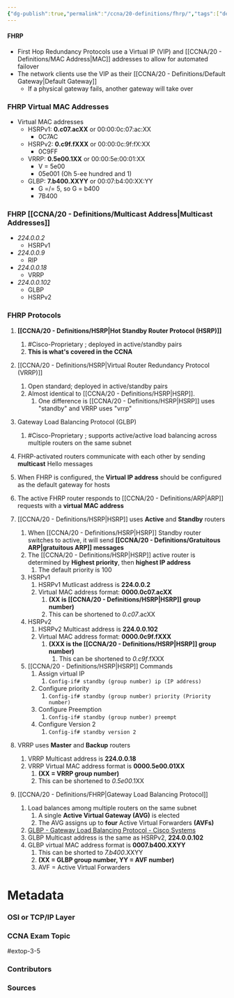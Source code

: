 ```yaml
---
{"dg-publish":true,"permalink":"/ccna/20-definitions/fhrp/","tags":["defs_ccna"],"created":"2023-11-05T10:55:11.000-08:00","updated":"2023-12-03T14:40:36.000-08:00"}
---
```


#### FHRP
- First Hop Redundancy Protocols use a Virtual IP (VIP) and [[CCNA/20 - Definitions/MAC Address\|MAC]] addresses to allow for automated failover
- The network clients use the VIP as their [[CCNA/20 - Definitions/Default Gateway\|Default Gateway]]
	- If a physical gateway fails, another gateway will take over

### FHRP Virtual MAC Addresses
- Virtual MAC addresses
	- HSRPv1: **0.c07.acXX** or 00:00:0c:07:ac:XX
		- 0C7AC
	- HSRPv2: **0.c9f.fXXX** or 00:00:0c:9f:fX:XX 
		- 0C9FF
	- VRRP: **0.5e00.1XX** or 00:00:5e:00:01:XX
		- V = 5e00
		- 05e001 (Oh 5-ee hundred and 1)
	- GLBP: **7.b400.XXYY** or 00:07:b4:00:XX:YY 
		- G =/= 5, so G = b400
		- 7B400

### FHRP [[CCNA/20 - Definitions/Multicast Address\|Multicast Addresses]]
- *224.0.0.2*
	- HSRPv1
- *224.0.0.9*
	- RIP
- *224.0.0.18*
	- VRRP
- *224.0.0.102*
	- GLBP
	- HSRPv2

### FHRP Protocols
1. **[[CCNA/20 - Definitions/HSRP\|Hot Standby Router Protocol (HSRP)]]**
	1. #Cisco-Proprietary ; deployed in active/standby pairs
	2. **This is what's covered in the CCNA**
2. [[CCNA/20 - Definitions/HSRP\|Virtual Router Redundancy Protocol (VRRP)]]
	1. Open standard; deployed in active/standby pairs
	2. Almost identical to [[CCNA/20 - Definitions/HSRP\|HSRP]].
		1. One difference is [[CCNA/20 - Definitions/HSRP\|HSRP]] uses "standby" and VRRP uses "vrrp"
3. Gateway Load Balancing Protocol (GLBP)
	1. #Cisco-Proprietary ; supports active/active load balancing across multiple routers on the same subnet

1. FHRP-activated routers communicate with each other by sending **multicast** Hello messages
2. When FHRP is configured, the **Virtual IP address** should be configured as the default gateway for hosts
3. The active FHRP router responds to [[CCNA/20 - Definitions/ARP\|ARP]] requests with a **virtual MAC address**
4. [[CCNA/20 - Definitions/HSRP\|HSRP]] uses **Active** and **Standby** routers
	1. When [[CCNA/20 - Definitions/HSRP\|HSRP]] Standby router switches to active, it will send **[[CCNA/20 - Definitions/Gratuitous ARP\|gratuitous ARP]] messages**
	2. The [[CCNA/20 - Definitions/HSRP\|HSRP]] active router is determined by **Highest priority**, then **highest IP address**
		1. The default priority is 100
	3. HSRPv1
		1. HSRPv1 Mutlicast address is **224.0.0.2**
		2. Virtual MAC address format: **0000.0c07.acXX**
			1. **(XX is [[CCNA/20 - Definitions/HSRP\|HSRP]] group number)**
			2. This can be shortened to *0.c07*.acXX
	4. HSRPv2
		1. HSRPv2 Multicast address is **224.0.0.102**
		2. Virtual MAC address format: **0000.0c9f.fXXX**
			1. **(XXX is the [[CCNA/20 - Definitions/HSRP\|HSRP]] group number)**
				1. This can be shortened to *0.c9f*.fXXX
	5. [[CCNA/20 - Definitions/HSRP\|HSRP]] Commands
		1. Assign virtual IP
			1. `Config-if# standby (group number) ip (IP address)`
		2. Configure priority
			1. `Config-if# standby (group number) priority (Priority number)`
		3. Configure Preemption
			1. `Config-if# standby (group number) preempt`
		4. Configure Version 2
			1. `Config-if# standby version 2`
5. VRRP uses **Master** and **Backup** routers
	1. VRRP Multicast address is **224.0.0.18**
	2. VRRP Virtual MAC address format is **0000.5e00.01XX**
		1. **(XX = VRRP group number)**
		2. This can be shortened to *0.5e00*.1XX
6. [[CCNA/20 - Definitions/FHRP\|Gateway Load Balancing Protocol]]
	1. Load balances among multiple routers on the same subnet
		1. A single **Active Virtual Gateway (AVG)** is elected
		2. The AVG assigns up to **four** Active Virtual Forwarders **(AVFs)**
	2. [GLBP - Gateway Load Balancing Protocol - Cisco Systems](https://www.cisco.com/en/US/docs/ios/12_2t/12_2t15/feature/guide/ft_glbp.html)
	3. GLBP Multicast address is the same as HSRPv2, **224.0.0.102**
	4. GLBP virtual MAC address format is **0007.b400.XXYY**
		1. This can be shorted to *7.b400*.XXYY
		2. **(XX = GLBP group number, YY = AVF number)**
		3. AVF = Active Virtual Forwarders


# Metadata
### OSI or TCP/IP Layer

### CCNA Exam Topic
#extop-3-5 
### Contributors

### Sources

